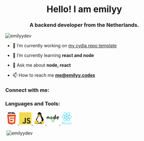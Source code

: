<h1 align="center">Hello! I am emilyy</h1>
<h3 align="center">A backend developer from the Netherlands.</h3>

<p align="left"> <img src="https://komarev.com/ghpvc/?username=emilyydev&label=Views&color=ff00d0&style=flat-square" alt="emilyydev" /> </p>

- 🔭 I’m currently working on [my cydia repo template](https://github.com/emilyydev/cydia-repo)

- 🌱 I’m currently learning **react and node**

- 💬 Ask me about **node, react**

- 📫 How to reach me **me@emilyy.codes**

<h3 align="left">Connect with me:</h3>
<p align="left">
</p>

<h3 align="left">Languages and Tools:</h3>
<p align="left"> <a href="https://www.w3.org/html/" target="_blank" rel="noreferrer"> <img src="https://raw.githubusercontent.com/devicons/devicon/master/icons/html5/html5-original-wordmark.svg" alt="html5" width="40" height="40"/> </a> <a href="https://developer.mozilla.org/en-US/docs/Web/JavaScript" target="_blank" rel="noreferrer"> <img src="https://raw.githubusercontent.com/devicons/devicon/master/icons/javascript/javascript-original.svg" alt="javascript" width="40" height="40"/> </a> <a href="https://www.linux.org/" target="_blank" rel="noreferrer"> <img src="https://raw.githubusercontent.com/devicons/devicon/master/icons/linux/linux-original.svg" alt="linux" width="40" height="40"/> </a> <a href="https://nodejs.org" target="_blank" rel="noreferrer"> <img src="https://raw.githubusercontent.com/devicons/devicon/master/icons/nodejs/nodejs-original-wordmark.svg" alt="nodejs" width="40" height="40"/> </a> <a href="https://reactjs.org/" target="_blank" rel="noreferrer"> <img src="https://raw.githubusercontent.com/devicons/devicon/master/icons/react/react-original-wordmark.svg" alt="react" width="40" height="40"/> </a> </p>

<p>&nbsp;<img align="center" src="https://github-readme-stats.vercel.app/api?username=emilyydev&show_icons=true&locale=en" alt="emilyydev" /></p>

